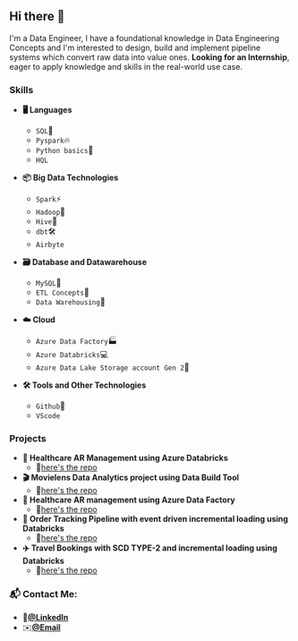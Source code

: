 ## Hi there 👋

I'm a Data Engineer, I have a foundational knowledge in Data Engineering Concepts and I'm interested to design, build and implement pipeline systems which convert raw data into value ones.
**Looking for an Internship**, eager to apply knowledge and skills in the real-world use case.

### Skills
- **🖥 Languages** <br>
   - `SQL`🐘
   - `Pyspark`🔥
   - `Python basics`🐍
   - `HQL`

- **📦 Big Data Technologies** <br>
   - `Spark`⚡
   - `Hadoop`🐘
   - `Hive`🍯
   - `dbt`🛠️
   - `Airbyte`

- **🗃️ Database and Datawarehouse**
   - `MySQL`🐬
   - `ETL Concepts`🔄
   - `Data Warehousing`🏢
 
- **☁️ Cloud**
   - `Azure Data Factory`🏭
   - `Azure Databricks`💻
   - `Azure Data Lake Storage account Gen 2`🌊
 
 - **🛠️ Tools and Other Technologies**
   - `Github`🐙
   - `VScode`

### Projects
- **🏥 Healthcare AR Management using Azure Databricks**
   - 📂[here's the repo](https://github.com/VishaK-N/Healthcare_AR_Management_using_Azure_Databricks.git)
- **🎬 Movielens Data Analytics project using Data Build Tool**
   - 📂[here's the repo](https://github.com/VishaK-N/movielens_analytics_dbt.git)
- **🏥 Healthcare AR management using Azure Data Factory**
   - 📂[here's the repo](https://github.com/VishaK-N/adf_project.git)
- **🛒 Order Tracking Pipeline with event driven incremental loading using Databricks**
   - 📂[here's the repo](https://github.com/VishaK-N/event_driven_incremental_loading.git)
- **✈️ Travel Bookings with SCD TYPE-2 and incremental loading using Databricks**
   - 📂[here's the repo](https://github.com/VishaK-N/dbx_SCD_project.git)

### 📬 Contact Me:
   - 💼[**@LinkedIn**](linkedin.com/in/vishak-n)
   - ✉️[**@Email**](vishaknatarajan.n@gmail.com)
  


